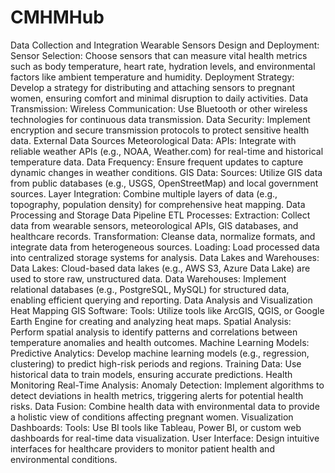 # CMHMHub
Data Collection and Integration
  Wearable Sensors
    Design and Deployment:
      Sensor Selection: Choose sensors that can measure vital health metrics such as body temperature, heart rate, hydration levels, and environmental factors like ambient temperature and humidity.
      Deployment Strategy: Develop a strategy for distributing and attaching sensors to pregnant women, ensuring comfort and minimal disruption to daily activities.
    Data Transmission:
      Wireless Communication: Use Bluetooth or other wireless technologies for continuous data transmission.
      Data Security: Implement encryption and secure transmission protocols to protect sensitive health data.
  External Data Sources
    Meteorological Data:
      APIs: Integrate with reliable weather APIs (e.g., NOAA, Weather.com) for real-time and historical temperature data.
      Data Frequency: Ensure frequent updates to capture dynamic changes in weather conditions.
    GIS Data:
      Sources: Utilize GIS data from public databases (e.g., USGS, OpenStreetMap) and local government sources.
      Layer Integration: Combine multiple layers of data (e.g., topography, population density) for comprehensive heat mapping.
Data Processing and Storage
  Data Pipeline
    ETL Processes:
      Extraction: Collect data from wearable sensors, meteorological APIs, GIS databases, and healthcare records.
      Transformation: Cleanse data, normalize formats, and integrate data from heterogeneous sources.
      Loading: Load processed data into centralized storage systems for analysis.
    Data Lakes and Warehouses:
      Data Lakes: Cloud-based data lakes (e.g., AWS S3, Azure Data Lake) are used to store raw, unstructured data.
      Data Warehouses: Implement relational databases (e.g., PostgreSQL, MySQL) for structured data, enabling efficient querying and reporting.
Data Analysis and Visualization
  Heat Mapping
    GIS Software:
      Tools: Utilize tools like ArcGIS, QGIS, or Google Earth Engine for creating and analyzing heat maps.
      Spatial Analysis: Perform spatial analysis to identify patterns and correlations between temperature anomalies and health outcomes.
    Machine Learning Models:
      Predictive Analytics: Develop machine learning models (e.g., regression, clustering) to predict high-risk periods and regions.
      Training Data: Use historical data to train models, ensuring accurate predictions.
  Health Monitoring
    Real-Time Analysis:
      Anomaly Detection: Implement algorithms to detect deviations in health metrics, triggering alerts for potential health risks.
      Data Fusion: Combine health data with environmental data to provide a holistic view of conditions affecting pregnant women.
    Visualization Dashboards:
      Tools: Use BI tools like Tableau, Power BI, or custom web dashboards for real-time data visualization.
      User Interface: Design intuitive interfaces for healthcare providers to monitor patient health and environmental conditions.
